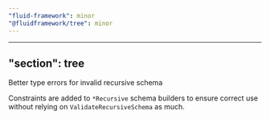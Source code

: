 ```yaml
---
"fluid-framework": minor
"@fluidframework/tree": minor
---
```

---
"section": tree
---

Better type errors for invalid recursive schema

Constraints are added to `*Recursive` schema builders to ensure correct use without relying on `ValidateRecursiveSchema` as much.
